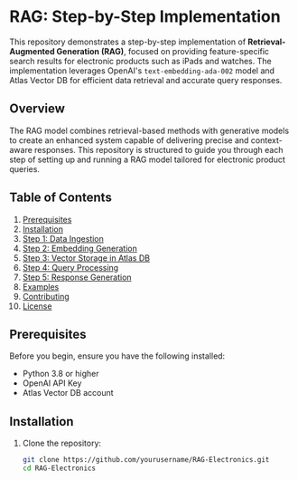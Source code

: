 # RAG: Step-by-Step Implementation

This repository demonstrates a step-by-step implementation of **Retrieval-Augmented Generation (RAG)**, focused on providing feature-specific search results for electronic products such as iPads and watches. The implementation leverages OpenAI's `text-embedding-ada-002` model and Atlas Vector DB for efficient data retrieval and accurate query responses.

## Overview

The RAG model combines retrieval-based methods with generative models to create an enhanced system capable of delivering precise and context-aware responses. This repository is structured to guide you through each step of setting up and running a RAG model tailored for electronic product queries.

## Table of Contents

1. [Prerequisites](#prerequisites)
2. [Installation](#installation)
3. [Step 1: Data Ingestion](#step-1-data-ingestion)
4. [Step 2: Embedding Generation](#step-2-embedding-generation)
5. [Step 3: Vector Storage in Atlas DB](#step-3-vector-storage-in-atlas-db)
6. [Step 4: Query Processing](#step-4-query-processing)
7. [Step 5: Response Generation](#step-5-response-generation)
8. [Examples](#examples)
9. [Contributing](#contributing)
10. [License](#license)

## Prerequisites

Before you begin, ensure you have the following installed:

- Python 3.8 or higher
- OpenAI API Key
- Atlas Vector DB account

## Installation

1. Clone the repository:
   ```bash
   git clone https://github.com/yourusername/RAG-Electronics.git
   cd RAG-Electronics

